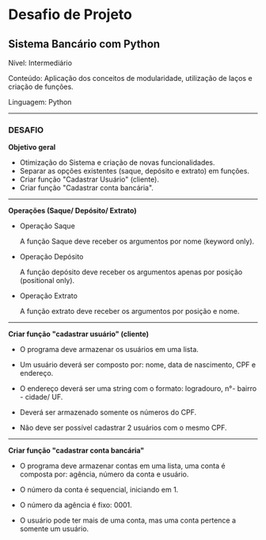 # **Desafio de Projeto**

## **Sistema Bancário com Python**
Nível: Intermediário

Conteúdo: Aplicação dos conceitos de modularidade, utilização de laços e criação de funções.

Linguagem: Python

----
### **DESAFIO**

**Objetivo geral**
- Otimização do Sistema e criação de novas funcionalidades.
- Separar as opções existentes (saque, depósito e extrato) em funções.
- Criar função "Cadastrar Usuário" (cliente).
- Criar função "Cadastrar conta bancária".
----
**Operações (Saque/ Depósito/ Extrato)**

* Operação Saque

  A função Saque deve receber os argumentos por nome  (keyword only).

* Operação Depósito

  A função depósito deve receber os argumentos apenas por posição (positional only).

* Operação Extrato

  A função extrato deve receber os argumentos por posição e nome.

----

**Criar função "cadastrar usuário" (cliente)**

- O programa deve armazenar os usuários em uma lista.

- Um usuário deverá ser composto por: nome, data de nascimento, CPF e endereço.

- O endereço deverá ser uma string com o formato: logradouro, n°- bairro - cidade/ UF.

- Deverá ser armazenado somente os números do CPF.

- Não deve ser possível cadastrar 2 usuários com o mesmo CPF.

----
**Criar função "cadastrar conta bancária"**

- O programa deve armazenar contas em uma lista, uma conta é composta por: agência, número da conta e usuário.

- O número da conta é sequencial, iniciando em 1.

- O número da agência é fixo: 0001.

- O usuário pode ter mais de uma conta, mas uma conta pertence a somente um usuário.

